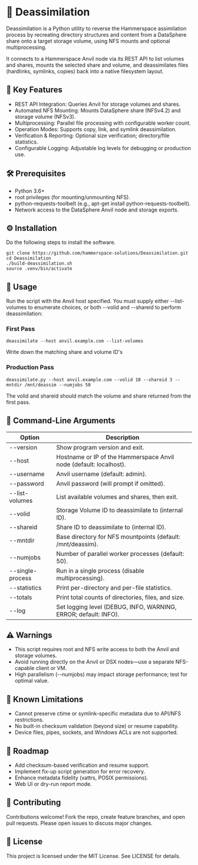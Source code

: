 # 🧩 Deassimilation

Deassimilation is a Python utility to reverse the Hammerspace assimilation process by recreating directory structures and content from a DataSphere share onto a target storage volume, using NFS mounts and optional multiprocessing.

It connects to a Hammerspace Anvil node via its REST API to list volumes and shares, mounts the selected share and volume, and deassimilates files (hardlinks, symlinks, copies) back into a native filesystem layout.

## 🚀 Key Features

- REST API Integration: Queries Anvil for storage volumes and shares.
- Automated NFS Mounting: Mounts DataSphere share (NFSv4.2) and storage volume (NFSv3).
- Multiprocessing: Parallel file processing with configurable worker count.
- Operation Modes: Supports copy, link, and symlink deassimilation.
- Verification & Reporting: Optional size verification; directory/file statistics.
- Configurable Logging: Adjustable log levels for debugging or production use.

## 🛠️ Prerequisites

- Python 3.6+
- root privileges (for mounting/unmounting NFS).
- python-requests-toolbelt (e.g., apt-get install python-requests-toolbelt).
- Network access to the DataSphere Anvil node and storage exports.

## ⚙️ Installation

Do the following steps to install the software.

```
git clone https://github.com/hammerspace-solutions/Deassimilation.git
cd Deassimilation
./build-deassimilation.sh
source .venv/bin/activate
```

## 🧰 Usage

Run the script with the Anvil host specified. You must supply either --list-volumes to enumerate choices, or both --volid and --shareid to perform deassimilation:

### First Pass

```
deassimilate --host anvil.example.com --list-volumes
```

Write down the matching share and volume ID's

### Production Pass

```
deassimilate.py --host anvil.example.com --volid 10 --shareid 3 --mntdir /mnt/deassim --numjobs 50
```

The volid and shareid should match the volume and share returned from the first pass.

## 🔧 Command-Line Arguments

| Option | Description |
|----------------------------|-------------|
| --version | Show program version and exit. |
| --host <host> | Hostname or IP of the Hammerspace Anvil node (default: localhost). |
| --username <user> | Anvil username (default: admin). |
| --password <password> | Anvil password (will prompt if omitted). |
| --list-volumes | List available volumes and shares, then exit. |
| --volid <id> | Storage Volume ID to deassimilate to (internal ID). |
| --shareid <id> | Share ID to deassimilate to (internal ID). |
| --mntdir <path> | Base directory for NFS mountpoints (default: /mnt/deassim). |
| --numjobs <n> | Number of parallel worker processes (default: 50). |
| --single-process | Run in a single process (disable multiprocessing). |
| --statistics | Print per-directory and per-file statistics. |
| --totals | Print total counts of directories, files, and size. |
| --log <level> | Set logging level (DEBUG, INFO, WARNING, ERROR; default: INFO). |

## ⚠️ Warnings

- This script requires root and NFS write access to both the Anvil and storage volumes.
- Avoid running directly on the Anvil or DSX nodes—use a separate NFS-capable client or VM.
- High parallelism (--numjobs) may impact storage performance; test for optimal value.

## 📌 Known Limitations

- Cannot preserve ctime or symlink-specific metadata due to API/NFS restrictions.
- No built-in checksum validation (beyond size) or resume capability.
- Device files, pipes, sockets, and Windows ACLs are not supported.

## 🧭 Roadmap

- Add checksum-based verification and resume support.
- Implement fix-up script generation for error recovery.
- Enhance metadata fidelity (xattrs, POSIX permissions).
- Web UI or dry-run report mode.

## 🤝 Contributing

Contributions welcome! Fork the repo, create feature branches, and open pull requests. Please open issues to discuss major changes.

## 📜 License

This project is licensed under the MIT License. See LICENSE for details.